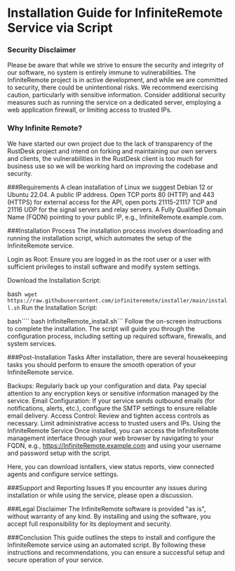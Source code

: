 # Installation Guide for InfiniteRemote Service via Script

### Security Disclaimer
Please be aware that while we strive to ensure the security and integrity of our software, no system is entirely immune to vulnerabilities. The InfiniteRemote project is in active development, and while we are committed to security, there could be unintentional risks. We recommend exercising caution, particularly with sensitive information. Consider additional security measures such as running the service on a dedicated server, employing a web application firewall, or limiting access to trusted IPs.

### Why Infinite Remote?
We have started our own project due to the lack of transparency of the RustDesk project and intend on forking and maintaining our own servers and clients, the vulnerabilities in the RustDesk client is too much for business use so we will be working hard on improving the codebase and security.

###Requirements
A clean installation of Linux we suggest Debian 12 or Ubuntu 22.04.
A public IP address.
Open TCP ports 80 (HTTP) and 443 (HTTPS) for external access for the API, open ports 21115-21117 TCP and 21116 UDP for the signal servers and relay servers.
A Fully Qualified Domain Name (FQDN) pointing to your public IP, e.g., InfiniteRemote.example.com.

###Installation Process
The installation process involves downloading and running the installation script, which automates the setup of the InfiniteRemote service.

Login as Root: Ensure you are logged in as the root user or a user with sufficient privileges to install software and modify system settings.

Download the Installation Script:

bash```
wget https://raw.githubusercontent.com/infiniteremote/installer/main/install.sh```
Run the Installation Script:

bash````
bash InfiniteRemote_install.sh```
Follow the on-screen instructions to complete the installation. The script will guide you through the configuration process, including setting up required software, firewalls, and system services.

###Post-Installation Tasks
After installation, there are several housekeeping tasks you should perform to ensure the smooth operation of your InfiniteRemote service.

Backups: Regularly back up your configuration and data. Pay special attention to any encryption keys or sensitive information managed by the service.
Email Configuration: If your service sends outbound emails (for notifications, alerts, etc.), configure the SMTP settings to ensure reliable email delivery.
Access Control: Review and tighten access controls as necessary. Limit administrative access to trusted users and IPs.
Using the InfiniteRemote Service
Once installed, you can access the InfiniteRemote management interface through your web browser by navigating to your FQDN, e.g., https://InfiniteRemote.example.com and using your username and password setup with the script.

Here, you can download isntallers, view status reports, view connected agents and configure service settings.

###Support and Reporting Issues
If you encounter any issues during installation or while using the service, please open a discussion.

###Legal Disclaimer
The InfiniteRemote software is provided "as is", without warranty of any kind. By installing and using the software, you accept full responsibility for its deployment and security.

###Conclusion
This guide outlines the steps to install and configure the InfiniteRemote service using an automated script. By following these instructions and recommendations, you can ensure a successful setup and secure operation of your service.
